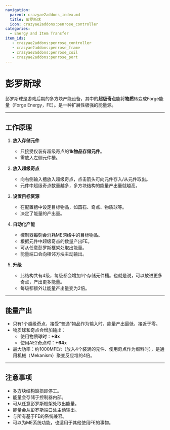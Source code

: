 ```yaml
---
navigation:
  parent: crazyae2addons_index.md
  title: 彭罗斯球
  icon: crazyae2addons:penrose_controller
categories:
  - Energy and Item Transfer
item_ids:
   - crazyae2addons:penrose_controller
   - crazyae2addons:penrose_frame
   - crazyae2addons:penrose_coil
   - crazyae2addons:penrose_port
---
```


# 彭罗斯球

<GameScene zoom="0.5" interactive={true}>
  <ImportStructure src="../assets/penrose_sphere.nbt" />
</GameScene>

彭罗斯球是游戏后期的多方块产能设备，其中的**超级奇点**能将**物质**转变成Forge能量（Forge Energy，FE）。是一种扩展性极强的能量源。

---

## 工作原理

1. **放入存储元件**
   - 只接受仅装有超级奇点的**1k物品存储元件**。
   - 需放入左侧元件槽。

2. **放入超级奇点**
   - 向右侧输入槽放入超级奇点，点击箭头可向元件存入/从元件取出。
   - 元件中超级奇点数量越多，多方块结构的能量产出量就越高。

3. **设置目标资源**
   - 在配置槽中设定目标物品，如圆石、奇点、物质球等。
   - 决定了能量的产出量。

4. **自动化产能**
   - 控制器每刻会消耗ME网络中的目标物品。
   - 根据元件中超级奇点的数量产出FE。
   - 可从任意彭罗斯框架处取出能量。
   - 能量端口会向相邻方块主动输出。

5. **升级**
   - 此结构共有4级，每级都会增加1个存储元件槽。也就是说，可以放进更多奇点，产出更多能量。
   - 每级都额外让能量产出量变为2倍。

---

## 能量产出

- 只有1个超级奇点、接受“普通”物品作为输入时，能量产出最低，接近于零。
- 物质球和奇点会增加输出：
  - 使用物质球时：**+8x**
  - 使用AE2奇点时：**+64x**
- 最大功率：约1000MFE/t（放入4个装满的元件、使用奇点作为燃料时），是通用机械（Mekanism）聚变反应堆的4倍。

---

## 注意事项

- 多方块结构缺损即停工。
- 能量会存储于控制器内部。
- 可从任意彭罗斯框架处取出能量。
- 能量会从彭罗斯端口处主动输出。
- 与所有基于FE的系统兼容。
- 可以为ME系统功能，也适用于其他使用FE的事物。
